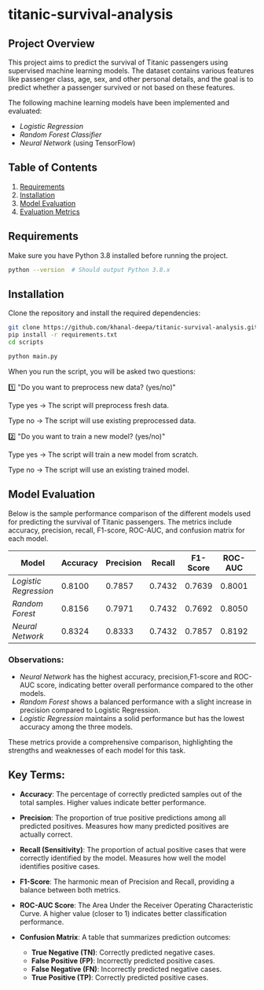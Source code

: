 # titanic-survival-analysis

## Project Overview

This project aims to predict the survival of Titanic passengers using supervised machine learning models. The dataset contains various features like passenger class, age, sex, and other personal details, and the goal is to predict whether a passenger survived or not based on these features.

The following machine learning models have been implemented and evaluated:

- *Logistic Regression*
- *Random Forest Classifier*
- *Neural Network* (using TensorFlow)

## Table of Contents

1. [Requirements](#requirements)
2. [Installation](#installation)
3. [Model Evaluation](#model-evaluation)
4. [Evaluation Metrics](#evaluation-metrics)

## Requirements

Make sure you have Python 3.8 installed before running the project.

```bash
python --version  # Should output Python 3.8.x
```
## Installation

Clone the repository and install the required dependencies:

```bash
git clone https://github.com/khanal-deepa/titanic-survival-analysis.git
pip install -r requirements.txt
cd scripts
```
```bash
python main.py
```
When you run the script, you will be asked two questions:

1️⃣ "Do you want to preprocess new data? (yes/no)"

Type yes → The script will preprocess fresh data.

Type no → The script will use existing preprocessed data.

2️⃣ "Do you want to train a new model? (yes/no)"

Type yes → The script will train a new model from scratch.

Type no → The script will use an existing trained model.


## Model Evaluation

Below is the sample performance comparison of the different models used for predicting the survival of Titanic passengers. The metrics include accuracy, precision, recall, F1-score, ROC-AUC, and confusion matrix for each model.

| Model            | Accuracy | Precision | Recall | F1-Score | ROC-AUC | Confusion Matrix   |
|------------------|----------|-----------|--------|----------|---------|--------------------|
| *Logistic Regression* | 0.8100   | 0.7857    | 0.7432 | 0.7639   | 0.8001  | [[90 15] [19 55]] |
| *Random Forest*       | 0.8156   | 0.7971    | 0.7432 | 0.7692   | 0.8050  | [[91 14] [19 55]] |
| *Neural Network*      | 0.8324   | 0.8333    | 0.7432 | 0.7857   | 0.8192  | [[94  11] [19 55]] |

### Observations:
- *Neural Network* has the highest accuracy, precision,F1-score and ROC-AUC score, indicating better overall performance compared to the other models.
- *Random Forest* shows a balanced performance with a slight increase in precision compared to Logistic Regression.
- *Logistic Regression* maintains a solid performance but has the lowest accuracy among the three models.

These metrics provide a comprehensive comparison, highlighting the strengths and weaknesses of each model for this task.

## Key Terms:
- **Accuracy**: The percentage of correctly predicted samples out of the total samples. Higher values indicate better performance.
  
- **Precision**: The proportion of true positive predictions among all predicted positives. Measures how many predicted positives are actually correct.

- **Recall (Sensitivity)**: The proportion of actual positive cases that were correctly identified by the model. Measures how well the model identifies positive cases.

- **F1-Score**: The harmonic mean of Precision and Recall, providing a balance between both metrics.

- **ROC-AUC Score**: The Area Under the Receiver Operating Characteristic Curve. A higher value (closer to 1) indicates better classification performance.

- **Confusion Matrix**: A table that summarizes prediction outcomes:
  - **True Negative (TN)**: Correctly predicted negative cases.
  - **False Positive (FP)**: Incorrectly predicted positive cases.
  - **False Negative (FN)**: Incorrectly predicted negative cases.
  - **True Positive (TP)**: Correctly predicted positive cases.




